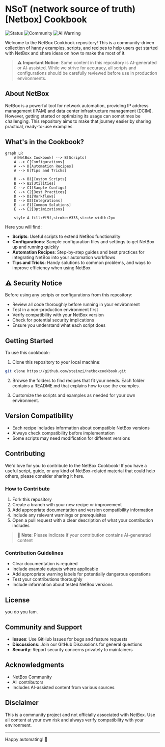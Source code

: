 # NSoT (network source of truth) [Netbox] Cookbook
![Status](https://img.shields.io/badge/status-beta-yellow)
![Community](https://img.shields.io/badge/community-driven-blue)
![AI Warning](https://img.shields.io/badge/contains-AI%20generated%20content-red)

Welcome to the NetBox Cookbook repository! This is a community-driven collection of handy examples, scripts, and recipes to help users get started with NetBox and share ideas on how to make the most of it.

> ⚠️ **Important Notice**: Some content in this repository is AI-generated or AI-assisted. While we strive for accuracy, all scripts and configurations should be carefully reviewed before use in production environments.

## About NetBox

NetBox is a powerful tool for network automation, providing IP address management (IPAM) and data center infrastructure management (DCIM). However, getting started or optimizing its usage can sometimes be challenging. This repository aims to make that journey easier by sharing practical, ready-to-use examples.

## What's in the Cookbook?

```mermaid
graph LR
    A[NetBox Cookbook] --> B[Scripts]
    A --> C[Configurations]
    A --> D[Automation Recipes]
    A --> E[Tips and Tricks]
    
    B --> B1[Custom Scripts]
    B --> B2[Utilities]
    C --> C1[Sample Configs]
    C --> C2[Best Practices]
    D --> D1[Workflows]
    D --> D2[Integrations]
    E --> E1[Common Solutions]
    E --> E2[Optimizations]

    style A fill:#f9f,stroke:#333,stroke-width:2px
```

Here you will find:

- **Scripts**: Useful scripts to extend NetBox functionality
- **Configurations**: Sample configuration files and settings to get NetBox up and running quickly
- **Automation Recipes**: Step-by-step guides and best practices for integrating NetBox into your automation workflows
- **Tips and Tricks**: Handy solutions to common problems, and ways to improve efficiency when using NetBox

## ⚠️ Security Notice

Before using any scripts or configurations from this repository:
- Review all code thoroughly before running in your environment
- Test in a non-production environment first
- Verify compatibility with your NetBox version
- Check for potential security implications
- Ensure you understand what each script does

## Getting Started

To use this cookbook:

1. Clone this repository to your local machine:
```bash
git clone https://github.com/steinzi/netboxcookbook.git
```

2. Browse the folders to find recipes that fit your needs. Each folder contains a README.md that explains how to use the examples.

3. Customize the scripts and examples as needed for your own environment.

## Version Compatibility

- Each recipe includes information about compatible NetBox versions
- Always check compatibility before implementation
- Some scripts may need modification for different versions

## Contributing

We'd love for you to contribute to the NetBox Cookbook! If you have a useful script, guide, or any kind of NetBox-related material that could help others, please consider sharing it here.

### How to Contribute

1. Fork this repository
2. Create a branch with your new recipe or improvement
3. Add appropriate documentation and version compatibility information
4. Include any relevant warnings or prerequisites
5. Open a pull request with a clear description of what your contribution includes

> 📝 **Note**: Please indicate if your contribution contains AI-generated content

### Contribution Guidelines

- Clear documentation is required
- Include example outputs where applicable
- Add appropriate warning labels for potentially dangerous operations
- Test your contributions thoroughly
- Include information about tested NetBox versions

## License

you do you fam.

## Community and Support

- **Issues**: Use GitHub Issues for bugs and feature requests
- **Discussions**: Join our GitHub Discussions for general questions
- **Security**: Report security concerns privately to maintainers

## Acknowledgments

- NetBox Community
- All contributors
- Includes AI-assisted content from various sources

## Disclaimer

This is a community project and not officially associated with NetBox. Use all content at your own risk and always verify compatibility with your environment.

---

Happy automating! 🚀
